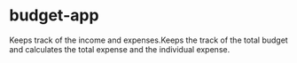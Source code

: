 # budget-app
   Keeps track of the income and expenses.Keeps the track of the total budget and calculates the total expense and the individual expense.

